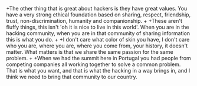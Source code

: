 +The other thing that is great about hackers is they have great values. You have a very strong ethical foundation based on sharing, respect, friendship, trust, non-discrimination, humanity and companionship.
 +
 +These aren't fluffy things, this isn't 'oh it is nice to live in this world'. When you are in the hacking community, when you are in that community of sharing information this is what you do. 
 +
 +I don't care what color of skin you have, I don't care who you are, where you are, where you come from, your history, it doesn't matter. What matters is that we share the same passion for the same problem.
 +
 +When we had the summit here in Portugal you had people from competing companies all working together to solve a common problem. That is what you want, and that is what the hacking in a way brings in, and I think we need to bring that community to our country.
